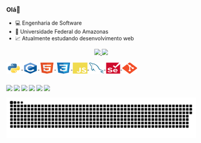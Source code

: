 ### Olá👋


- 💻 Engenharia de Software
- 🔋  Universidade Federal do Amazonas
- 📈 Atualmente estudando desenvolvimento web


<div align="center">
  <a href="https://github.com/Eliton-Souza">
  <img height="180em" src="https://github-readme-stats.vercel.app/api?username=Eliton-Souza&show_icons=true&theme=dracula&include_all_commits=true&count_private=true"/>
  <img height="180em" src="https://github-readme-stats.vercel.app/api/top-langs/?username=Eliton-Souza&layout=compact&langs_count=7&theme=dracula"/>
</div>

<div style="display: inline_block"><br>
  
  <img align="center" alt="Eliton-Python" height="30" width="40" src="https://raw.githubusercontent.com/devicons/devicon/master/icons/python/python-original.svg">
  <img align="center" alt="Eliton-C" height="30" width="40" src="https://github.com/devicons/devicon/blob/master/icons/c/c-original.svg" />
  <img align="center" alt="Eliton-HTML" height="30" width="40" src="https://raw.githubusercontent.com/devicons/devicon/master/icons/html5/html5-original.svg">
  <img align="center" alt="Eliton-CSS" height="30" width="40" src="https://raw.githubusercontent.com/devicons/devicon/master/icons/css3/css3-original.svg">
  <img align="center" alt="Eliton-Js" height="30" width="40" src="https://raw.githubusercontent.com/devicons/devicon/master/icons/javascript/javascript-plain.svg">
  <img align="center" alt="Eliton-MySql" height="30" width="40" src="https://github.com/devicons/devicon/blob/master/icons/mysql/mysql-original.svg" />
  <img align="center" alt="Eliton-Selenium" height="30" width="40" src="https://github.com/devicons/devicon/blob/master/icons/selenium/selenium-original.svg" />
  <img align="center" alt="Eliton-Git" height="30" width="40" src="https://github.com/devicons/devicon/blob/master/icons/git/git-original.svg" />


  <!--
  <img align="center" alt="Eliton-Ts" height="30" width="40" src="https://raw.githubusercontent.com/devicons/devicon/master/icons/typescript/typescript-plain.svg">
  -->
  
</div>

 ##
 
<div> 

<a href="https://www.linkedin.com/in/eliton-de-souza-silva/" target="_blank"><img src="https://img.shields.io/badge/LinkedIn-0077B5?style=for-the-badge&logo=linkedin&logoColor=white" target="_blank"></a>
<a href="https://wa.me/5592991934142" target="_blank"><img src="https://img.shields.io/badge/WhatsApp-25D366?style=for-the-badge&logo=whatsapp&logoColor=white" target="_blank"></a>
<a href="https://t.me/Eliton_Souza" target="_blank"><img src="https://img.shields.io/badge/Telegram-2CA5E0?style=for-the-badge&logo=telegram&logoColor=white" target="_blank"></a>
 <a href="https://www.facebook.com/eliton.souza82/" target="_blank"><img src="https://img.shields.io/badge/Facebook-1877F2?style=for-the-badge&logo=facebook&logoColor=white" target="_blank"></a>
 <a href="https://www.instagram.com/eliton.exe/" target="_blank"><img src="https://img.shields.io/badge/-Instagram-%23E4405F?style=for-the-badge&logo=instagram&logoColor=white" target="_blank"></a>
 <a href = "mailto:eliton@icomp.ufam.edu.br"><img src="https://img.shields.io/badge/Gmail-D14836?style=for-the-badge&logo=gmail&logoColor=white" target="_blank"></a>
 
  
 ![Snake animation](https://github.com/Eliton-Souza/Eliton-Souza/blob/output/github-contribution-grid-snake.svg)
 
 
</div>
